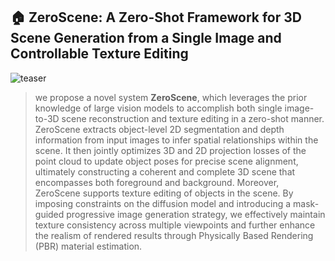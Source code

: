 ## 🏠 ZeroScene: A Zero-Shot Framework for 3D Scene Generation from a Single Image and Controllable Texture Editing

![teaser](https://cdn.jsdelivr.net/gh/xdlbw/Home-of-pictures@master/D:%5CPicGo%5CImage202509281146960.jpg)

> we propose a novel system **ZeroScene**, which leverages the prior knowledge of large vision models to accomplish both single image-to-3D scene reconstruction and texture editing in a zero-shot manner. ZeroScene extracts object-level 2D segmentation and depth information from input images to infer spatial relationships within the scene. It then jointly optimizes 3D and 2D projection losses of the point cloud to update object poses for precise scene alignment, ultimately constructing a coherent and complete 3D scene that encompasses both foreground and background. Moreover, ZeroScene supports texture editing of objects in the scene. By imposing constraints on the diffusion model and introducing a mask-guided progressive image generation strategy, we effectively maintain texture consistency across multiple viewpoints and further enhance the realism of rendered results through Physically Based Rendering (PBR) material estimation.

